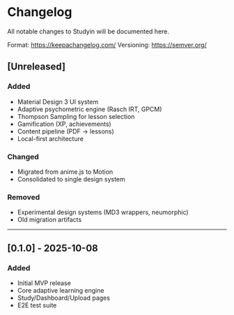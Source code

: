 # Changelog

All notable changes to Studyin will be documented here.

Format: https://keepachangelog.com/
Versioning: https://semver.org/

## [Unreleased]

### Added
- Material Design 3 UI system
- Adaptive psychometric engine (Rasch IRT, GPCM)
- Thompson Sampling for lesson selection
- Gamification (XP, achievements)
- Content pipeline (PDF → lessons)
- Local-first architecture

### Changed
- Migrated from anime.js to Motion
- Consolidated to single design system

### Removed
- Experimental design systems (MD3 wrappers, neumorphic)
- Old migration artifacts

---

## [0.1.0] - 2025-10-08

### Added
- Initial MVP release
- Core adaptive learning engine
- Study/Dashboard/Upload pages
- E2E test suite

